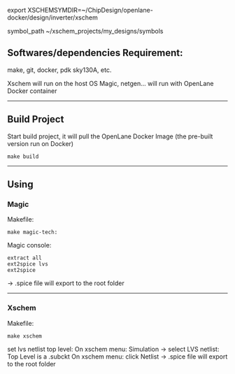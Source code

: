 export XSCHEMSYMDIR=~/ChipDesign/openlane-docker/design/inverter/xschem


symbol_path ~/xschem_projects/my_designs/symbols


## Softwares/dependencies Requirement: 
make, git, docker, pdk sky130A, etc.

Xschem will run on the host OS
Magic, netgen... will run with OpenLane Docker container


---
## Build Project
Start build project, it will pull the OpenLane Docker Image (the pre-built version run on Docker)
```bash:
make build
```

---
## Using
### Magic
Makefile:
```bash:
make magic-tech:
```

Magic console:
```bash:
extract all
ext2spice lvs
ext2spice
```
-> .spice file will export to the root folder

---
### Xschem
Makefile:
```bash:
make xschem
```
set lvs netlist top level:
On xschem menu: Simulation -> select LVS netlist: Top Level is a .subckt
On xschem menu: click Netlist -> .spice file will export to the root folder

